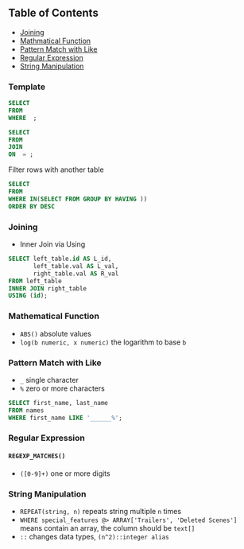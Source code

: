 ## Table of Contents
- [Joining](#joining)
- [Mathmatical Function](#mathematical-function)
- [Pattern Match with Like](#pattern-match-with-like)
- [Regular Expression](#regular-expression)
- [String Manipulation](#string-manipulation)

### Template
```sql
SELECT 
FROM
WHERE  ;
```
```sql
SELECT  
FROM
JOIN 
ON  = ;
```
Filter rows with another table
```sql
SELECT
FROM 
WHERE IN(SELECT FROM GROUP BY HAVING ))
ORDER BY DESC
```
### Joining
- Inner Join via Using
```sql
SELECT left_table.id AS L_id,
       left_table.val AS L_val,
       right_table.val AS R_val
FROM left_table
INNER JOIN right_table
USING (id);
```
### Mathematical Function
- `ABS()` absolute values
- `log(b numeric, x numeric)` the logarithm to base `b`

### Pattern Match with Like
- `_` single character
- `%` zero or more characters
```sql
SELECT first_name, last_name
FROM names
WHERE first_name LIKE '______%';
```

### Regular Expression
#### `REGEXP_MATCHES()`
- `([0-9]+)` one or more digits

### String Manipulation
- `REPEAT(string, n)` repeats string multiple `n` times
- `WHERE special_features @> ARRAY['Trailers', 'Deleted Scenes']` means contain an array, the column should be `text[]`
- `::` changes data types, `(n^2)::integer alias`
